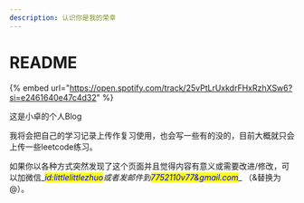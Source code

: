 ```yaml
---
description: 认识你是我的荣幸
---
```


# README

{% embed url="https://open.spotify.com/track/25vPtLrUxkdrFHxRzhXSw6?si=e2461640e47c4d32" %}

这是小卓的个人Blog

我将会把自己的学习记录上传作复习使用，也会写一些有的没的，目前大概就只会上传一些leetcode练习。

如果你以各种方式突然发现了这个页面并且觉得内容有意义或需要改进/修改，可以加微信\__<mark style="color:blue;">id:littlelittlezhuo</mark>_或者发邮件到_<mark style="color:blue;">7752110v77\&gmail.com</mark>_\_ （&替换为@）。

